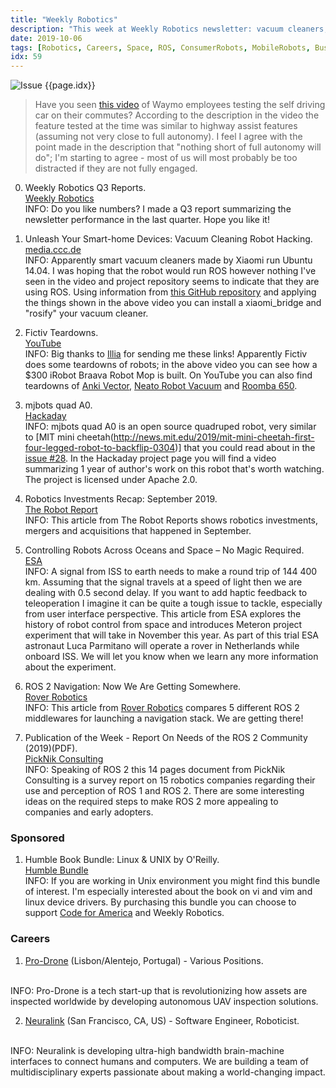 ```yaml
---
title: "Weekly Robotics"
description: "This week at Weekly Robotics newsletter: vacuum cleaners, open source quadrupeds, controlling robots from SPACE and ROS 2"
date: 2019-10-06
tags: [Robotics, Careers, Space, ROS, ConsumerRobots, MobileRobots, Business, OpenSouce, Drones]
idx: 59
---
```

![Issue {{page.idx}}](/img/headers/{{page.idx}}.jpg "Issue {{page.idx}}")

> Have you seen [this video](https://youtu.be/6ePWBBrWSzo) of Waymo employees testing the self driving car on their commutes? According to the description in the video the feature tested at the time was similar to highway assist features (assuming not very close to full autonomy). I feel I agree with the point made in the description that "nothing short of full autonomy will do"; I'm starting to agree - most of us will most probably be too distracted if they are not fully engaged.

0) Weekly Robotics Q3 Reports.
<br>[Weekly Robotics](https://weeklyrobotics.com/Q3-2019-report)<br>
INFO: Do you like numbers? I made a Q3 report summarizing the newsletter performance in the last quarter. Hope you like it!

1) Unleash Your Smart-home Devices: Vacuum Cleaning Robot Hacking.
<br>[media.ccc.de](https://media.ccc.de/v/34c3-9147-unleash_your_smart-home_devices_vacuum_cleaning_robot_hacking)<br>
INFO: Apparently smart vacuum cleaners made by Xiaomi run Ubuntu 14.04. I was hoping that the robot would run ROS however nothing I've seen in the video and project repository seems to indicate that they are using ROS. Using information from [this GitHub repository](https://github.com/arne48/xiaomi_bridge) and applying the things shown in the above video you can install a xiaomi_bridge and "rosify" your vacuum cleaner.

2) Fictiv Teardowns.
<br>[YouTube](https://youtu.be/EFR9EyFe_wg)<br>
INFO: Big thanks to [Illia](https://www.linkedin.com/in/illia-sheremet-68bbab105/) for sending me these links! Apparently Fictiv does some teardowns of robots; in the above video you can see how a $300 iRobot Braava Robot Mop is built. On YouTube you can also find teardowns of [Anki Vector](https://youtu.be/LFB3kCpQ8io), [Neato Robot Vacuum](https://youtu.be/gmZSvmpiZcg) and [Roomba 650](https://youtu.be/_elZ3Svbjow).

3) mjbots quad A0.
<br>[Hackaday](https://hackaday.io/project/167845-mjbots-quad-a0)<br>
INFO: mjbots quad A0 is an open source quadruped robot, very similar to [MIT mini cheetah(http://news.mit.edu/2019/mit-mini-cheetah-first-four-legged-robot-to-backflip-0304)] that you could read about in the [issue #28](https://weeklyrobotics.com/weekly-robotics-28). In the Hackaday project page you will find a video summarizing 1 year of author's work on this robot that's worth watching. The project is licensed under Apache 2.0.

4) Robotics Investments Recap: September 2019.
<br>[The Robot Report](https://www.therobotreport.com/robotics-investments-recap-september-2019/)<br>
INFO: This article from The Robot Reports shows robotics investments, mergers and acquisitions that happened in September.

5) Controlling Robots Across Oceans and Space – No Magic Required.
<br>[ESA](http://www.esa.int/Our_Activities/Human_and_Robotic_Exploration/Exploration/Controlling_robots_across_oceans_and_space_no_magic_required)<br>
INFO: A signal from ISS to earth needs to make a round trip of 144 400 km. Assuming that the signal travels at a speed of light then we are dealing with 0.5 second delay. If you want to add haptic feedback to teleoperation I imagine it can be quite a tough issue to tackle, especially from user interface perspective. This article from ESA explores the history of robot control from space and introduces Meteron project experiment that will take in November this year. As part of this trial ESA astronaut Luca Parmitano will operate a rover in Netherlands while onboard ISS. We will let you know when we learn any more information about the experiment.

6) ROS 2 Navigation: Now We Are Getting Somewhere.
<br>[Rover Robotics](https://blog.roverrobotics.com/navigation2-now-were-getting-somewhere/)<br>
INFO: This article from [Rover Robotics](https://roverrobotics.com/) compares 5 different ROS 2 middlewares for launching a navigation stack. We are getting there!

7) Publication of the Week - Report On Needs of the ROS 2 Community (2019)(PDF).
<br>[PickNik Consulting](https://picknik.ai/docs/ROS2_User_Stories_Report.pdf)<br>
INFO: Speaking of ROS 2 this 14 pages document from PickNik Consulting is a survey report on 15 robotics companies regarding their use and perception of ROS 1 and ROS 2. There are some interesting ideas on the required steps to make ROS 2 more appealing to companies and early adopters.

### Sponsored

1) Humble Book Bundle: Linux & UNIX by O'Reilly.
<br>[Humble Bundle](https://www.humblebundle.com/books/linux-unix-oreilly-books?partner=weeklyrobotics)<br>
INFO: If you are working in Unix environment you might find this bundle of interest. I'm especially interested about the book on vi and vim and linux device drivers. By purchasing this bundle you can choose to support [Code for America](https://www.codeforamerica.org/) and Weekly Robotics.

### Careers

1) [Pro-Drone](https://pro-drone.eu/careers.html) (Lisbon/Alentejo, Portugal) - Various Positions.
<br>
INFO: Pro-Drone is a tech start-up that is revolutionizing how assets are inspected worldwide by developing autonomous UAV inspection solutions.

2) [Neuralink](https://jobs.lever.co/neuralink/07224f06-f535-48bb-b733-b63c43b2b3f2) (San Francisco, CA, US) - Software Engineer, Roboticist.
<br>
INFO: Neuralink is developing ultra-high bandwidth brain-machine interfaces to connect humans and computers. We are building a team of multidisciplinary experts passionate about making a world-changing impact.

